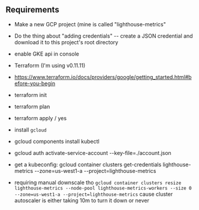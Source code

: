 ## Requirements

- Make a new GCP project (mine is called "lighthouse-metrics"
- Do the thing about "adding credentials" -- create a JSON credential and download it to this project's root directory
- enable GKE api in console

- Terraform (I'm using v0.11.11)
- https://www.terraform.io/docs/providers/google/getting_started.html#before-you-begin
- terraform init
- terraform plan
- terraform apply / yes

- install `gcloud`
- gcloud components install kubectl
- gcloud auth activate-service-account --key-file=./account.json
- get a kubeconfig: gcloud container clusters get-credentials lighthouse-metrics --zone=us-west1-a --project=lighthouse-metrics
- requiring manual downscale tho `gcloud container clusters resize lighthouse-metrics --node-pool lighthouse-metrics-workers --size 0 --zone=us-west1-a --project=lighthouse-metrics` cause cluster autoscaler is either taking 10m to turn it down or never
